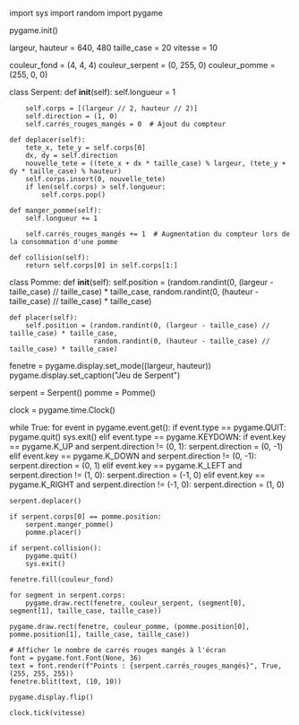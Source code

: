 import sys
import random
import pygame

pygame.init()

largeur, hauteur = 640, 480
taille_case = 20
vitesse = 10

couleur_fond = (4, 4, 4)
couleur_serpent = (0, 255, 0)
couleur_pomme = (255, 0, 0)

class Serpent:
    def __init__(self):
        self.longueur = 1
       
        self.corps = [(largeur // 2, hauteur // 2)]
        self.direction = (1, 0)
        self.carrés_rouges_mangés = 0  # Ajout du compteur

    def deplacer(self):
        tete_x, tete_y = self.corps[0]
        dx, dy = self.direction
        nouvelle_tete = ((tete_x + dx * taille_case) % largeur, (tete_y + dy * taille_case) % hauteur)
        self.corps.insert(0, nouvelle_tete)
        if len(self.corps) > self.longueur:
            self.corps.pop()

    def manger_pomme(self):
        self.longueur += 1
        
        self.carrés_rouges_mangés += 1  # Augmentation du compteur lors de la consommation d'une pomme

    def collision(self):
        return self.corps[0] in self.corps[1:]

class Pomme:
    def __init__(self):
        self.position = (random.randint(0, (largeur - taille_case) // taille_case) * taille_case,
                         random.randint(0, (hauteur - taille_case) // taille_case) * taille_case)

    def placer(self):
        self.position = (random.randint(0, (largeur - taille_case) // taille_case) * taille_case,
                         random.randint(0, (hauteur - taille_case) // taille_case) * taille_case)

fenetre = pygame.display.set_mode((largeur, hauteur))
pygame.display.set_caption("Jeu de Serpent")

serpent = Serpent()
pomme = Pomme()

clock = pygame.time.Clock()

while True:
    for event in pygame.event.get():
        if event.type == pygame.QUIT:
            pygame.quit()
            sys.exit()
        elif event.type == pygame.KEYDOWN:
            if event.key == pygame.K_UP and serpent.direction != (0, 1):
                serpent.direction = (0, -1)
            elif event.key == pygame.K_DOWN and serpent.direction != (0, -1):
                serpent.direction = (0, 1)
            elif event.key == pygame.K_LEFT and serpent.direction != (1, 0):
                serpent.direction = (-1, 0)
            elif event.key == pygame.K_RIGHT and serpent.direction != (-1, 0):
                serpent.direction = (1, 0)

    serpent.deplacer()

    if serpent.corps[0] == pomme.position:
        serpent.manger_pomme()
        pomme.placer()

    if serpent.collision():
        pygame.quit()
        sys.exit()

    fenetre.fill(couleur_fond)

    for segment in serpent.corps:
        pygame.draw.rect(fenetre, couleur_serpent, (segment[0], segment[1], taille_case, taille_case))

    pygame.draw.rect(fenetre, couleur_pomme, (pomme.position[0], pomme.position[1], taille_case, taille_case))

    # Afficher le nombre de carrés rouges mangés à l'écran
    font = pygame.font.Font(None, 36)
    text = font.render(f"Points : {serpent.carrés_rouges_mangés}", True, (255, 255, 255))
    fenetre.blit(text, (10, 10))

    pygame.display.flip()

    clock.tick(vitesse)

